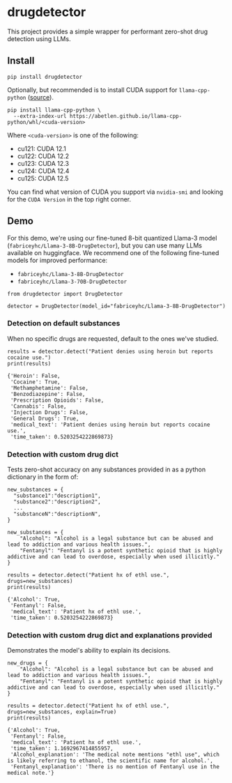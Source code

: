 # drugdetector

This project provides a simple wrapper for performant zero-shot drug detection using LLMs. 

## Install

```
pip install drugdetector
```

Optionally, but recommended is to install CUDA support for `llama-cpp-python` ([source](https://github.com/abetlen/llama-cpp-python)).

```
pip install llama-cpp-python \
  --extra-index-url https://abetlen.github.io/llama-cpp-python/whl/<cuda-version>
```

Where `<cuda-version>` is one of the following:

- cu121: CUDA 12.1
- cu122: CUDA 12.2
- cu123: CUDA 12.3
- cu124: CUDA 12.4
- cu125: CUDA 12.5

You can find what version of CUDA you support via `nvidia-smi` and looking for the `CUDA Version` in the top right corner. 

## Demo

For this demo, we're using our fine-tuned 8-bit quantized Llama-3 model (`fabriceyhc/Llama-3-8B-DrugDetector`), but you can use many LLMs available on huggingface. 
We recommend one of the following fine-tuned models for improved performance:

- `fabriceyhc/Llama-3-8B-DrugDetector`
- `fabriceyhc/Llama-3-70B-DrugDetector`

```
from drugdetector import DrugDetector

detector = DrugDetector(model_id="fabriceyhc/Llama-3-8B-DrugDetector")
```


### Detection on default substances
When no specific drugs are requested, default to the ones we've studied.

```
results = detector.detect("Patient denies using heroin but reports cocaine use.")
print(results)
```

```
{'Heroin': False,
 'Cocaine': True,
 'Methamphetamine': False,
 'Benzodiazepine': False,
 'Prescription Opioids': False,
 'Cannabis': False,
 'Injection Drugs': False,
 'General Drugs': True,
 'medical_text': 'Patient denies using heroin but reports cocaine use.',
 'time_taken': 0.5203254222869873}
```


### Detection with custom drug dict
Tests zero-shot accuracy on any substances provided in as a python dictionary in the form of:
```
new_substances = {
  "substance1":"description1",
  "substance2":"description2",
  ...
  "substanceN":"descriptionN",
}
```

```
new_substances = {
    "Alcohol": "Alcohol is a legal substance but can be abused and lead to addiction and various health issues.",
    "Fentanyl": "Fentanyl is a potent synthetic opioid that is highly addictive and can lead to overdose, especially when used illicitly."
}

results = detector.detect("Patient hx of ethl use.", drugs=new_substances)
print(results)
```

```
{'Alcohol': True,
 'Fentanyl': False,
 'medical_text': 'Patient hx of ethl use.',
 'time_taken': 0.5203254222869873}
```
### Detection with custom drug dict and explanations provided
Demonstrates the model's ability to explain its decisions.
```
new_drugs = {
    "Alcohol": "Alcohol is a legal substance but can be abused and lead to addiction and various health issues.",
    "Fentanyl": "Fentanyl is a potent synthetic opioid that is highly addictive and can lead to overdose, especially when used illicitly."
}

results = detector.detect("Patient hx of ethl use.", drugs=new_substances, explain=True)
print(results)
```

```
{'Alcohol': True,
 'Fentanyl': False,
 'medical_text': 'Patient hx of ethl use.',
 'time_taken': 1.1692967414855957,
 'Alcohol_explanation': 'The medical note mentions "ethl use", which is likely referring to ethanol, the scientific name for alcohol.',
 'Fentanyl_explanation': 'There is no mention of Fentanyl use in the medical note.'}
```